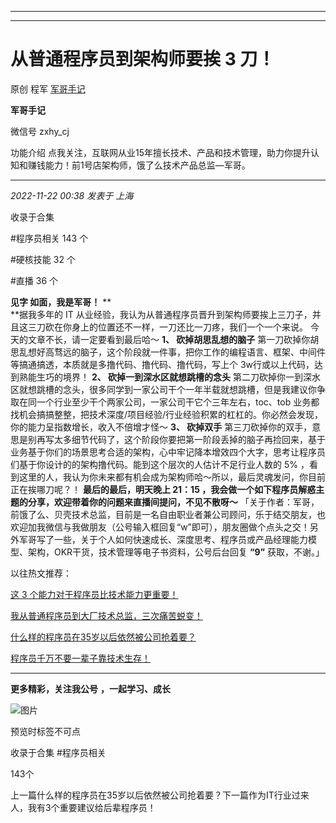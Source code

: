----------------------------------------
----------------------------------------
#  从普通程序员到架构师要挨 3 刀！

原创 程军  [ 军哥手记 ](javascript:void\(0\);)

**军哥手记** ![]()

微信号 zxhy_cj

功能介绍 点我关注，互联网从业15年擅长技术、产品和技术管理，助力你提升认知和赚钱能力！前1号店架构师，饿了么技术产品总监—军哥。

____

_2022-11-22 00:38_ _发表于 上海_

收录于合集

#程序员相关 143 个

#硬核技能 32 个

#直播 36 个

**见字 如面，我是军哥！** **  
**据我多年的 IT 从业经验，我认为从普通程序员晋升到架构师要挨上三刀子，并且这三刀砍在你身上的位置还不一样，一刀还比一刀疼，我们一个一个来说。
今天的文章不长，请一定要看到最后哈～ **1、 砍掉胡思乱想的脑子**
第一刀砍掉你胡思乱想好高骛远的脑子，这个阶段就一件事，把你工作的编程语言、框架、中间件等搞通搞透，本质就是多撸代码、撸代码、撸代码，写上个
3w行或以上代码，达到熟能生巧的境界！ **2、 砍掉一到深水区就想跳槽的念头**
第二刀砍掉你一到深水区就想跳槽的念头，很多同学到一家公司干个一年半载就想跳槽，但是我建议你争取在同一个行业至少干个两家公司，一家公司干它个三年左右，toc、tob
业务都找机会搞搞整整，把技术深度/项目经验/行业经验积累的杠杠的。你必然会发现，你的能力呈指数增长，收入不倍增才怪～ **3、 砍掉双手**
第三刀砍掉你的双手，意思是别再写太多细节代码了，这个阶段你要把第一阶段丢掉的脑子再捡回来，基于业务基于你们的场景思考合适的架构，心中牢记降本增效四个大字，思考让程序员们基于你设计的的架构撸代码。能到这个层次的人估计不足行业人数的
5% ，看到这里的人，我认为你未来都有机会成为架构师哈～所以，最后灵魂发问，你目前正在挨哪刀呢？！ **最后的最后，明天晚上 21：15
，我会做一个如下程序员解惑主题的分享，欢迎带着你的问题来直播间提问，不见不散呀～**
「关于作者：军哥，前饿了么、贝壳技术总监，目前是一名自由职业者兼公司顾问，乐于结交朋友，也欢迎加我微信与我做朋友（公号输入框回复“w”即可），朋友圈做个点头之交！另外军哥写了一些，关于个人如何快速成长、深度思考、程序员或产品经理能力模型、架构，OKR干货，技术管理等电子书资料，公号后台回复
**“9”** 获取，不谢。」  

以往热文推荐：

[这 3
个能力对于程序员比技术能力更重要！](http://mp.weixin.qq.com/s?__biz=MzA3MDU2MjM4Ng==&mid=2247497067&idx=1&sn=eed50658eb09013cf1a60cd1171c489f&chksm=9f385256a84fdb40f7dacce3b1b563cf5bc06e23a08a34933dc610d768a088100a9d8df8c383&scene=21#wechat_redirect)  

[我从普通程序员到大厂技术总监，三次痛苦蜕变！](http://mp.weixin.qq.com/s?__biz=MzA3MDU2MjM4Ng==&mid=2247497055&idx=1&sn=372fcfa946140ff0ff99101d7a2962db&chksm=9f385262a84fdb74a353bcbd417735a4446ff4c724275d15f222b968245ff4c5ed2ee037ecdd&scene=21#wechat_redirect)  

[什么样的程序员在35岁以后依然被公司抢着要？](http://mp.weixin.qq.com/s?__biz=MzA3MDU2MjM4Ng==&mid=2247497053&idx=1&sn=7108c373eebaf7bf35da10e05648d49b&chksm=9f385260a84fdb76b8a1a5f5f2d1f98613a09b672f5421c5c961e571aab105d26256ac561438&scene=21#wechat_redirect)

[程序员千万不要一辈子靠技术生存！](http://mp.weixin.qq.com/s?__biz=MzA3MDU2MjM4Ng==&mid=2247497020&idx=1&sn=4084c75062f75b924e094ca36f6165c3&chksm=9f385201a84fdb177c43cc2a2276f35a4d3feb325db379067f5928c890944e3f7d7cf2924e45&scene=21#wechat_redirect)

  

* * *

  

 **更多精彩，关注我公号** **，一起学习、成长**

![图片](https://mmbiz.qpic.cn/mmbiz_png/b96CibCt70iaajvl7fD4ZCicMcjhXMp1v6UibM134tIsO1j5yqHyNhh9arj090oAL7zGhRJRq6cFqFOlDZMleLl4pw/640?wx_fmt=png)

预览时标签不可点

收录于合集 #程序员相关

143个

上一篇什么样的程序员在35岁以后依然被公司抢着要？下一篇作为IT行业过来人，我有3个重要建议给后辈程序员！

